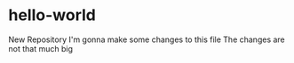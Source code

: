 # hello-world
New Repository
I'm gonna make some changes to this file
The changes are not that much big
